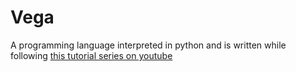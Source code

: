 # Vega
A programming language interpreted in python and is written while following [this tutorial series on youtube](https://www.youtube.com/playlist?list=PLZQftyCk7_SdoVexSmwy_tBgs7P0b97yD)
